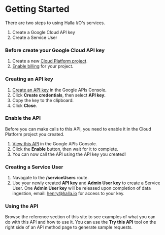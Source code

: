 # Getting Started
There are two steps to using Halla I/O's services.
1. Create a Google Cloud API key
2. Create a Service User

### Before create your Google Cloud API key
1. Create a new [Cloud Platform project](https://console.developers.google.com/projectcreate).
2. [Enable billing](https://cloud.google.com/billing/docs/how-to/modify-project#enable_billing_for_a_project) for your project.

### Creating an API key
1. [Create an API key](https://console.developers.google.com/apis/credentials) in the Google APIs Console.
2. Click **Create credentials**, then select **API key**.
3. Copy the key to the clipboard.
4. Click **Close**.

### Enable the API
Before you can make calls to this API, you need to enable it in the Cloud Platform project you created.
1. [View this API](https://console.developers.google.com/apis/api/{{apiHost}}/overview) in the Google APIs Console.
2. Click the **Enable** button, then wait for it to complete.
3. You can now call the API using the API key you created!

### Creating a Service User
1. Navagate to the **/serviceUsers** route.
2. Use your newly created **API key** and **Admin User key** to create a Service User. One **Admin User key** will be released upon completion of data ingestion, email: henry@halla.io for access to your key.

### Using the API
Browse the reference section of this site to see examples of what you can do with this API and how to use it. You can use the **Try this API** tool on the right side of an API method page to generate sample requests.
